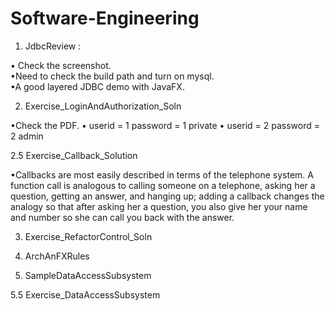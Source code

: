 # Software-Engineering

1. JdbcReview	:

• Check the screenshot.   
•Need to check the build path and turn on mysql.   
•A good layered JDBC demo with JavaFX. 


2. Exercise_LoginAndAuthorization_Soln 

•Check the PDF.
    • userid = 1   password = 1  private
    • userid = 2   password = 2  admin


2.5 Exercise_Callback_Solution	

•Callbacks are most easily described in terms of the telephone system. A function call is analogous to calling someone on a telephone, asking her a question, getting an answer, and hanging up; adding a callback changes the analogy so that after asking her a question, you also give her your name and number so she can call you back with the answer.

3. Exercise_RefactorControl_Soln	


4. ArchAnFXRules


5. SampleDataAccessSubsystem		


5.5 Exercise_DataAccessSubsystem

